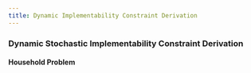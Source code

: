 ```yaml
---
title: Dynamic Implementability Constraint Derivation
---
```


### Dynamic Stochastic Implementability Constraint Derivation

#### Household Problem
<!-- Budget constraint: -->
<!-- $$ c(s^t) + b(s^t) = (1-\tau(s^t)) \omega(s^t) l(s^t) + R(s^t) b(s^{t-1}) $$ -->

<!-- Lagrangian: -->
<!-- $$
  \max_{c, l, b} \sum_{t=0}^{\infty} \sum_{s^t}
  \beta^t \pi(s^t) u(c(s^t), l(s^t)) +
  \lambda(s^t) \left[
    (1-\tau(s^t)) \omega(s^t) l(s^t) + R(s^t) b(s^{t-1}) - c(s^t) - b(s^t)
  \right] $$ -->

<!-- FOC's:
$$\begin{align}
  c(s^t):& ~~ \lambda(s^t) = \beta^t \pi(s^t) u_c(s^t)  \\
  l(s^t):& ~~ \lambda(s^t) = \frac{- \beta^t \pi(s^t) u_l(s^t)}{(1-\tau(s^t)) \omega(s^t)}  \\
  b(s^t):& ~~ \lambda(s^t) = \sum_{s^{t+1}|s^t} \lambda(s^{t+1}) R(s^{t+1})\\
\end{align}$$ -->

<!-- #### Implementability constraint -->
<!-- Housheold budget constraint:
$$ c(s^t) - (1-\tau(s^t)) \omega(s^t) l(s^t) b(s^t)  = R(s^t) b(s^{t-1}) $$ -->

<!-- Multiply houshold budget constraint by $\lambda$: -->

<!-- $$\begin{align}
  \lambda(s^t) c(s^t) -
  \lambda(s^t)& (1-\tau(s^t)) \omega(s^t) l(s^t) +
  \lambda(s^t) b(s^t) &=
  \lambda(s^t) R(s^t) b(s^{t-1}) \\

  \beta^t \pi(s^t) u_c(s^t) c(s^t) -
  \frac{- \beta^t \pi(s^t) u_l(s^t)}{(1-\tau(s^t)) \omega(s^t)} (1-\tau(s^t)) \omega(s^t) l(s^t) +
  \sum_{s^{t+1}|s^t} \lambda(s^{t+1}) R(s^{t+1}) b(s^t) &=
  \lambda(s^t) R(s^t) b(s^{t-1}) \\

  \beta^t \pi(s^t) u_c(s^t) c(s^t) +
  \beta^t \pi(s^t) u_l(s^t) l(s^t) +
  \sum_{s^{t+1}|s^t} \lambda(s^{t+1}) R(s^{t+1}) b(s^t) &=
  \lambda(s^t) R(s^t) b(s^{t-1}) \\

  \beta^t \pi(s^t) \left[ u_c(s^t) c(s^t) + u_l(s^t) l(s^t) \right] +
  \sum_{s^{t+1}|s^t} \lambda(s^{t+1}) R(s^{t+1}) b(s^t) &=
  \lambda(s^t) R(s^t) b(s^{t-1}) \\
\end{align}$$ -->

<!-- $$ ... \forall s^t, t $$ -->

<!-- s^0: -->
<!-- $$
\beta^0 \pi(s^0) \left[ u_c(s^0) c(s^0) + u_l(s^0) l(s^0) \right] +
\sum_{s^{1}|s^0} \lambda(s^{1}) R(s^{1}) b(s^0) =
\lambda(s^0) R(s^0) b(s^{-1})
$$ -->

<!-- s^1: -->
<!-- $$
\beta^1 \pi(s^1) \left[ u_c(s^1) c(s^1) + u_l(s^1) l(s^1) \right] +
\sum_{s^{2}|s^1} \lambda(s^{2}) R(s^{2}) b(s^1) =
\lambda(s^1) R(s^1) b(s^{0})
$$ -->

<!-- $$
\sum_{s^1|s^0} \beta^1 \pi(s^1) \left[ u_c(s^1) c(s^1) + u_l(s^1) l(s^1) \right] +
\sum_{s^1|s^0} \sum_{s^{2}|s^1} \lambda(s^{2}) R(s^{2}) b(s^1) =
\sum_{s^1|s^0} \lambda(s^1) R(s^1) b(s^{0})
$$ -->

<!-- $$
\sum_{s^1|s^0} \beta^1 \pi(s^1) \left[ u_c(s^1) c(s^1) + u_l(s^1) l(s^1) \right] +
\sum_{s^2|s^0} \lambda(s^{2}) R(s^{2}) b(s^1) =
\sum_{s^1|s^0} \lambda(s^1) R(s^1) b(s^{0})
$$ -->

<!-- s^2:
$$
\beta^2 \pi(s^2) \left[ u_c(s^2) c(s^2) + u_l(s^2) l(s^2) \right] +
\sum_{s^{3}|s^2} \lambda(s^{3}) R(s^{3}) b(s^2) =
\lambda(s^2) R(s^2) b(s^{1})
$$ -->

<!-- Sum over all $t$: -->

<!-- $$
  \sum_{t=0}^{\infty} \sum_{s^t} \beta^t \pi(s^t) \left[ u_c(s^t) c(s^t) + u_l(s^t) l(s^t) \right] +
  \lim_{T \rightarrow \infty}
    \sum_{s^{T}} \lambda(s^{T}) R(s^{T}) b(s^T) =
  \beta^0 \pi(s^0) u_c(s^0) R(s^0) b(s^{-1})
$$ -->

<!-- $$
  \sum_{t=0}^{\infty} \sum_{s^t} \beta^t \pi(s^t) \left[ u_c(s^t) c(s^t) + u_l(s^t) l(s^t) \right] =
  u_c(s^0) R(s^0) b(s^{-1})
$$ -->


<!-- To get b(s^t): -->

<!-- $$
  \sum_{r=t}^{\infty} \sum_{s^r} \beta^r \pi(s^r) \left[ u_c(s^r) c(s^r) + u_l(s^r) l(s^r) \right] =
  \beta^t \pi(s^t) u_c(s^t) R(s^t) b(s^{t-1})
$$ -->

<!-- $$
  \beta^t \pi(s^t) \left[ u_c(s^t) c(s^t) + u_l(s^t) l(s^t) \right] +
  \sum_{r=t+1}^{\infty} \sum_{s^r} \beta^r \pi(s^r) \left[ u_c(s^r) c(s^r) + u_l(s^r) l(s^r) \right] =
  \beta^t \pi(s^t) u_c(s^t) R(s^t) b(s^{t-1})
$$ -->

<!-- $$
  \sum_{r=t+1}^{\infty} \sum_{s^r} \beta^r \pi(s^r) \left[ u_c(s^r) c(s^r) + u_l(s^r) l(s^r) \right] =
  \beta^t \pi(s^t) u_c(s^t) R(s^t) b(s^{t-1}) - \beta^t \pi(s^t) \left[ u_c(s^t) c(s^t) + u_l(s^t) l(s^t) \right]
$$ -->

<!-- $$
  \sum_{r=t+1}^{\infty} \sum_{s^r} \beta^r \pi(s^r) \left[ u_c(s^r) c(s^r) + u_l(s^r) l(s^r) \right] =
  \beta^t \pi(s^t) \left[
    u_c(s^t) R(s^t) b(s^{t-1}) - u_c(s^t) c(s^t) - u_l(s^t) l(s^t) \right]
$$ -->

<!-- $$
  \sum_{r=t+1}^{\infty} \sum_{s^r} \beta^r \pi(s^r) \left[ u_c(s^r) c(s^r) + u_l(s^r) l(s^r) \right] =
  \beta^t \pi(s^t) \left[
    u_c(s^t) R(s^t) b(s^{t-1}) - u_c(s^t) c(s^t) + u_c(s^t) (1-\tau(s^t)) \omega(s^t) l(s^t) \right]
$$ -->

<!-- $$
  \sum_{r=t+1}^{\infty} \sum_{s^r} \beta^r \pi(s^r) \left[ u_c(s^r) c(s^r) + u_l(s^r) l(s^r) \right] =
  \beta^t \pi(s^t) u_c(s^t) \left[
    R(s^t) b(s^{t-1}) - c(s^t) + (1-\tau(s^t)) \omega(s^t) l(s^t)
  \right]
$$ -->

<!-- $$
  \sum_{r=t+1}^{\infty} \sum_{s^r} \beta^r \pi(s^r) \left[ u_c(s^r) c(s^r) + u_l(s^r) l(s^r) \right] =
  \beta^t \pi(s^t) u_c(s^t) b(s^t)
$$ -->

<!-- $$
  b(s^t) = \sum_{r=t+1}^{\infty} \sum_{s^r} \beta^{r-t} \pi(s^r|s^t) \left[ u_c(s^r) c(s^r) + u_l(s^r) l(s^r) \right] / u_c(s^t)
$$ -->
